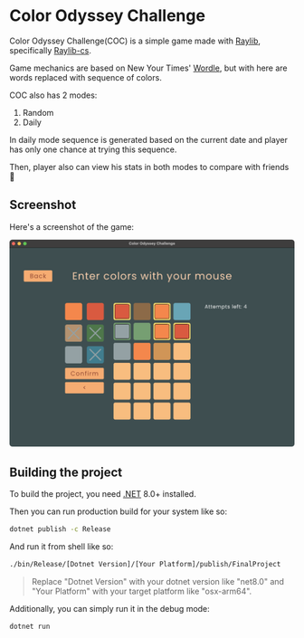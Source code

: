 # Color Odyssey Challenge

Color Odyssey Challenge(COC) is a simple game made with [Raylib](https://github.com/raysan5/raylib), specifically [Raylib-cs](https://github.com/chrisdill/raylib-cs).

Game mechanics are based on New Your Times' [Wordle](https://www.nytimes.com/games/wordle/index.html), but with here are words replaced with sequence of colors.

COC also has 2 modes:

1. Random
2. Daily

In daily mode sequence is generated based on the current date and player has only one chance at trying this sequence.

Then, player also can view his stats in both modes to compare with friends 🙂

## Screenshot

Here's a screenshot of the game:

![Screenshot of Color Odyssey Challenge](images/gameplay-screenshot.png)

## Building the project

To build the project, you need [.NET](https://dotnet.microsoft.com/en-us/) 8.0+ installed.

Then you can run production build for your system like so:

```sh
dotnet publish -c Release
```

And run it from shell like so:

```sh
./bin/Release/[Dotnet Version]/[Your Platform]/publish/FinalProject
```

> Replace "Dotnet Version" with your dotnet version like "net8.0" and "Your Platform" with your target platform like "osx-arm64".

Additionally, you can simply run it in the debug mode:

```sh
dotnet run
```
